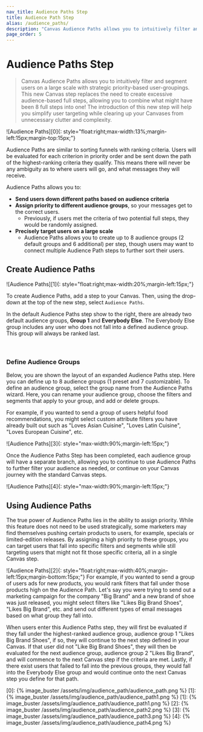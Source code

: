 ```yaml
---
nav_title: Audience Paths Step
title: Audience Path Step
alias: /audience_paths/
description: "Canvas Audience Paths allows you to intuitively filter and segment users on a large scale with strategic priority-based user-groupings. This new Canvas step replaces the need to create excessive audience-based full steps, allowing you to combine what might have been 8 full steps into one!"
page_order: 5
---
```


# Audience Paths Step

> Canvas Audience Paths allows you to intuitively filter and segment users on a large scale with strategic priority-based user-groupings. This new Canvas step replaces the need to create excessive audience-based full steps, allowing you to combine what might have been 8 full steps into one! The introduction of this new step will help you simplify user targeting while clearing up your Canvases from unnecessary clutter and complexity. 

![Audience Paths][0]{: style="float:right;max-width:13%;margin-left:15px;margin-top:15px;"}

Audience Paths are similar to sorting funnels with ranking criteria. Users will be evaluated for each criterion in priority order and be sent down the path of the highest-ranking criteria they qualify. This means there will never be any ambiguity as to where users will go, and what messages they will receive. 

Audience Paths allows you to:
- __Send users down different paths based on audience criteria__
- __Assign priority to different audience groups__, so your messages get to the correct users. 
  - Previously, if users met the criteria of two potential full steps, they would be randomly assigned. 
- __Precisely target users on a large scale__
  - Audience Paths allows you to create up to 8 audience groups (2 default groups and 6 additional) per step, though users may want to connect multiple Audience Path steps to further sort their users. 

## Create Audience Paths
![Audience Paths][1]{: style="float:right;max-width:20%;margin-left:15px;"}

To create Audience Paths, add a step to your Canvas. Then, using the drop-down at the top of the new step, select `Audience Paths`.

In the default Audience Paths step show to the right, there are already two default audience groups, __Group 1__ and __Everybody Else__. The Everybody Else group includes any user who does not fall into a defined audience group. This group will always be ranked last.
<br><br><br>

### Define Audience Groups

Below, you are shown the layout of an expanded Audience Paths step. Here you can define up to 8 audience groups (1 preset and 7 customizable). To define an audience group, select the group name from the Audience Paths wizard. Here, you can rename your audience group, choose the filters and segments that apply to your group, and add or delete groups.

For example, if you wanted to send a group of users helpful food recommendations, you might select custom attribute filters you have already built out such as "Loves Asian Cuisine", "Loves Latin Cuisine", "Loves European Cuisine", etc. 

![Audience Paths][3]{: style="max-width:90%;margin-left:15px;"}

Once the Audience Paths Step has been completed, each audience group will have a separate branch, allowing you to continue to use Audience Paths to further filter your audience as needed, or continue on your Canvas journey with the standard Canvas steps. 

![Audience Paths][4]{: style="max-width:90%;margin-left:15px;"}

## Using Audience Paths

The true power of Audience Paths lies in the ability to assign priority. While this feature does not need to be used strategically, some marketers may find themselves pushing certain products to users, for example, specials or limited-edition releases. By assigning a high priority to these groups, you can target users that fall into specific filters and segments while still targeting users that might not fit those specific criteria, all in a single Canvas step.

![Audience Paths][2]{: style="float:right;max-width:40%;margin-left:15px;margin-bottom:15px;"}
For example, if you wanted to send a group of users ads for new products, you would rank filters that fall under those products high on the Audience Path. Let's say you were trying to send out a marketing campaign for the company "Big Brand" and a new brand of shoe was just released, you might select filters like "Likes Big Brand Shoes", "Likes Big Brand", etc. and send out different types of email messages based on what group they fall into. 

When users enter this Audience Paths step, they will first be evaluated if they fall under the highest-ranked audience group, audience group 1 "Likes Big Brand Shoes", if so, they will continue to the next step defined in your Canvas. If that user did not "Like Big Brand Shoes", they will then be evaluated for the next audience group, audience group 2 "Likes Big Brand", and will commence to the next Canvas step if the criteria are met. Lastly, if there exist users that failed to fall into the previous groups, they would fall into the Everybody Else group and would continue onto the next Canvas step you define for that path. 

[0]: {% image_buster /assets/img/audience_path/audience_path.png %}
[1]: {% image_buster /assets/img/audience_path/audience_path1.png %}
[1]: {% image_buster /assets/img/audience_path/audience_path1.png %}
[2]: {% image_buster /assets/img/audience_path/audience_path2.png %}
[3]: {% image_buster /assets/img/audience_path/audience_path3.png %}
[4]: {% image_buster /assets/img/audience_path/audience_path4.png %}
